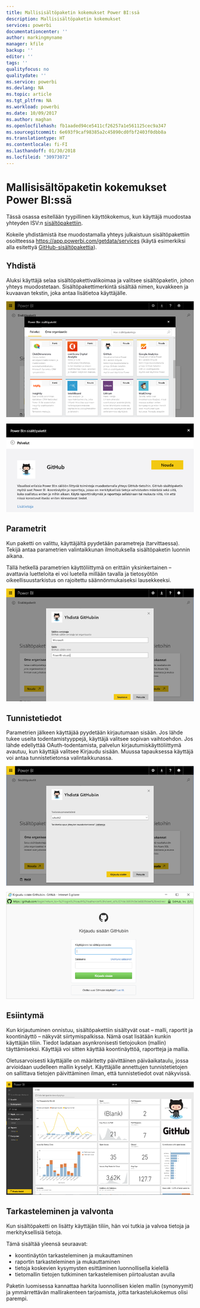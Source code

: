 ```yaml
---
title: Mallisisältöpaketin kokemukset Power BI:ssä
description: Mallisisältöpaketin kokemukset
services: powerbi
documentationcenter: ''
author: markingmyname
manager: kfile
backup: ''
editor: ''
tags: ''
qualityfocus: no
qualitydate: ''
ms.service: powerbi
ms.devlang: NA
ms.topic: article
ms.tgt_pltfrm: NA
ms.workload: powerbi
ms.date: 10/09/2017
ms.author: maghan
ms.openlocfilehash: fb1aaded94ce5411cf26257a1e561125cec9a347
ms.sourcegitcommit: 6e693f9caf98385a2c45890cd0fbf2403f0dbb8a
ms.translationtype: HT
ms.contentlocale: fi-FI
ms.lasthandoff: 01/30/2018
ms.locfileid: "30973072"
---
```

# <a name="template-content-pack-experiences-in-power-bi"></a>Mallisisältöpaketin kokemukset Power BI:ssä
Tässä osassa esitellään tyypillinen käyttökokemus, kun käyttäjä muodostaa yhteyden ISV:n [sisältöpakettiin](../service-connect-to-services.md). 

Kokeile yhdistämistä itse muodostamalla yhteys julkaistuun sisältöpakettiin osoitteessa https://app.powerbi.com/getdata/services (käytä esimerkiksi alla esitettyä [GitHub-sisältöpakettia](https://app.powerbi.com/getdata/services/github)).

## <a name="connect"></a>Yhdistä
Aluksi käyttäjä selaa sisältöpakettivalikoimaa ja valitsee sisältöpaketin, johon yhteys muodostetaan. Sisältöpakettimerkintä sisältää nimen, kuvakkeen ja kuvaavan tekstin, joka antaa lisätietoa käyttäjälle.

![yhdistä](media/template-content-pack-experience/github_data.png)

![yhdistä](media/template-content-pack-experience/github_connect.png)

## <a name="parameters"></a>Parametrit
Kun paketti on valittu, käyttäjältä pyydetään parametreja (tarvittaessa). Tekijä antaa parametrien valintaikkunan ilmoituksella sisältöpaketin luonnin aikana.

Tällä hetkellä parametrien käyttöliittymä on erittäin yksinkertainen – avattavia luetteloita ei voi luetella millään tavalla ja tietosyötön oikeellisuustarkistus on rajoitettu säännönmukaiseksi lausekkeeksi.

![parametrit](media/template-content-pack-experience/github_params.png)

## <a name="credentials"></a>Tunnistetiedot
Parametrien jälkeen käyttäjää pyydetään kirjautumaan sisään.  Jos lähde tukee useita todentamistyyppejä, käyttäjä valitsee sopivan vaihtoehdon. Jos lähde edellyttää OAuth-todentamista, palvelun kirjautumiskäyttöliittymä avautuu, kun käyttäjä valitsee Kirjaudu sisään.  Muussa tapauksessa käyttäjä voi antaa tunnistetietonsa valintaikkunassa.

![Tunnistetiedot](media/template-content-pack-experience/github_login.png)

![yhdistä](media/template-content-pack-experience/github_creds2.png)

## <a name="instantiation"></a>Esiintymä
Kun kirjautuminen onnistuu, sisältöpakettiin sisältyvät osat – malli, raportit ja koontinäyttö – näkyvät siirtymispalkissa.  Nämä osat lisätään kunkin käyttäjän tiliin.  Tiedot ladataan asynkronisesti tietojoukon (mallin) täyttämiseksi.  Käyttäjä voi sitten käyttää koontinäyttöä, raportteja ja mallia.

Oletusarvoisesti käyttäjälle on määritetty päivittäinen päiväaikataulu, jossa arvioidaan uudelleen mallin kyselyt.  Käyttäjälle annettujen tunnistetietojen on sallittava tietojen päivittäminen ilman, että tunnistetiedot ovat näkyvissä.

![Esiintymä](media/template-content-pack-experience/github_dashboard.png)

## <a name="exploration-and-monitoring"></a>Tarkasteleminen ja valvonta
Kun sisältöpaketti on lisätty käyttäjän tiliin, hän voi tutkia ja valvoa tietoja ja merkityksellisiä tietoja.

Tämä sisältää yleensä seuraavat:

* koontinäytön tarkasteleminen ja mukauttaminen
* raportin tarkasteleminen ja mukauttaminen
* tietoja koskevien kysymysten esittäminen luonnollisella kielellä
* tietomallin tietojen tutkiminen tarkastelemisen piirtoalustan avulla

Paketin luomisessa kannattaa harkita luonnollisen kielen mallin (synonyymit) ja ymmärrettävän mallirakenteen tarjoamista, jotta tarkastelukokemus olisi parempi.


